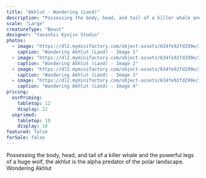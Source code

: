 ```yaml
---
title: "Akhlut - Wandering (Land)"
description: "Possessing the body, head, and tail of a killer whale and the powerful legs of a huge wolf, the akhlut is the alpha predator of the polar landscape. Wondering Akhlut"
scale: "Large"
creatureType: "Beast"
designer: "Yasashii Kyojin Studio"
photos:
  - image: "https://dl2.myminifactory.com/object-assets/634fe92fd299e/images/720X720-akhlut-02-ps.jpg"
    caption: "Wandering Akhlut (Land) - Image 1"
  - image: "https://dl2.myminifactory.com/object-assets/634fe92fd299e/images/720X720-akhlut-02a.jpg"
    caption: "Wandering Akhlut (Land) - Image 2"
  - image: "https://dl2.myminifactory.com/object-assets/634fe92fd299e/images/720X720-akhlut-02-scale.jpg"
    caption: "Wandering Akhlut (Land) - Image 3"
  - image: "https://dl2.myminifactory.com/object-assets/634fe92fd299e/images/720X720-akhlut-02b.jpg"
    caption: "Wandering Akhlut (Land) - Image 4"
pricing:
  osrPriming:
    tabletop: 12
    display: 22
  unprimed:
    tabletop: 10
    display: 18
featured: false
forSale: false
---
```


Possessing the body, head, and tail of a killer whale and the powerful legs of a huge wolf, the akhlut is the alpha predator of the polar landscape. Wondering Akhlut